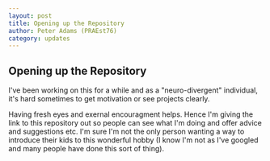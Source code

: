 ```yaml
---
layout: post
title: Opening up the Repository
author: Peter Adams (PRAEst76)
category: updates
---
```

## Opening up the Repository

I've been working on this for a while and as a "neuro-divergent" individual, it's hard sometimes to get motivation or see projects clearly.
<!--more-->

Having fresh eyes and exernal encouragment helps. Hence I'm giving the link to this repository out so people can see what I'm doing and offer advice and suggestions etc. I'm sure I'm not the only person wanting a way to introduce their kids to this wonderful hobby (I know I'm not as I've googled and many people have done this sort of thing).
